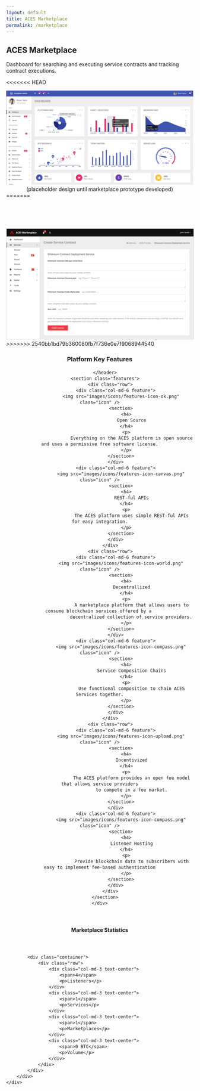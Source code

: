 ```yaml
---
layout: default
title: ACES Marketplace
permalink: /marketplace
---
```


<div class="spacial-features customFadeInUp" data-scroll="">
    <section class="container">
        <div class="row">
            <div class="col-12">
                <div class="header">
                    <h2>ACES Marketplace</h2>
                    <p>
                        Dashboard for searching and executing service contracts
                        and tracking contract executions.
                    </p>
                </div>
            </div>
        </div>
    </section>
</div>

<<<<<<< HEAD
<div class="index-devices customFadeInUp" data-scroll="">
    <section>
        <div class="row">
            <div class="col-md-12" style="text-align:center">
                    <img src="assets/images/marketplace-console.png" class="img-fluid">
                    (placeholder design until marketplace prototype developed)
            </div>
        </div>
    </section>
=======
<div class="customFadeInUp" data-scroll="" style="margin: 80px auto 0; max-width: 1400px;">
        <img src="assets/images/aces-marketplace-contract-form.png" class="img-fluid" style="border: 1px solid #ddd">
>>>>>>> 2540bb1bd79b360080fb7f736e0e7f9068944540
</div>



<div class="index-features" data-scroll>
    <div class="container">
        <header>
            <h3>Platform Key Features</h3>

        </header>
        <section class="features">
            <div class="row">
                <div class="col-md-6 feature">
                    <img src="images/icons/features-icon-ok.png" class="icon" />
                    <section>
                        <h4>
                            Open Source
                        </h4>
                        <p>
                            Everything on the ACES platform is open source and uses a permissive free software license.
                        </p>
                    </section>
                </div>
                <div class="col-md-6 feature">
                    <img src="images/icons/features-icon-canvas.png" class="icon" />
                    <section>
                        <h4>
                            REST-ful APIs
                        </h4>
                        <p>
                            The ACES platform uses simple REST-ful APIs for easy integration.
                        </p>
                    </section>
                </div>
            </div>
            <div class="row">
                <div class="col-md-6 feature">
                    <img src="images/icons/features-icon-world.png" class="icon" />
                    <section>
                        <h4>
                            Decentrallized
                        </h4>
                        <p>
                            A marketplace platform that allows users to consume blockchain services offered by a 
                            decentralized collection of service providers. 
                        </p>
                    </section>
                </div>
                <div class="col-md-6 feature">
                    <img src="images/icons/features-icon-compass.png" class="icon" />
                    <section>
                        <h4>
                            Service Composition Chains
                        </h4>
                        <p>
                            Use functional composition to chain ACES Services together.
                        </p>
                    </section>
                </div>
            </div>
            <div class="row">
                <div class="col-md-6 feature">
                    <img src="images/icons/features-icon-upload.png" class="icon" />
                    <section>
                        <h4>
                            Incentivized
                        </h4>
                        <p>
                            The ACES platform provides an open fee model that allows service providers
                            to compete in a fee market.
                        </p>
                    </section>
                </div>
                <div class="col-md-6 feature">
                    <img src="images/icons/features-icon-compass.png" class="icon" />
                    <section>
                        <h4>
                            Listener Hosting
                        </h4>
                        <p>
                            Provide blockchain data to subscribers with easy to implement fee-based authentication
                        </p>
                    </section>
                </div>
            </div>
        </section>
    </div>
</div>


<div class="index-clients">
    <div class="container">
        <header>
            <h4>Marketplace Statistics</h4>
        </header>
        <div class="about-2-stats">

            <div class="container">
                <div class="row">
                    <div class="col-md-3 text-center">
                        <span>4</span>
                        <p>Listeners</p>
                    </div>
                    <div class="col-md-3 text-center">
                        <span>1</span>
                        <p>Services</p>
                    </div>
                    <div class="col-md-3 text-center">
                        <span>1</span>
                        <p>Marketplaces</p>
                    </div>
                    <div class="col-md-3 text-center">
                        <span>0 BTC</span>
                        <p>Volume</p>
                    </div>
                </div>
            </div>
        </div>
    </div>
</div>